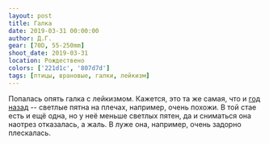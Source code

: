 ```yaml
---
layout: post
title: Галка
date: 2019-03-31 00:00:00
author: Д.Г.
gear: [70D, 55-250mm]
shoot_date: 2019-03-31
location: Рождествено
colors: ['221d1c', '807d7d']
tags: [птицы, врановые, галки, лейкизм]
---
```

Попалась опять галка с лейкизмом. Кажется, это та же самая, что и [год назад](https://www.dxfoto.ru/2017/11/04.html) -- светлые пятна на плечах, например, очень похожи. В той стае есть и ещё одна, но у неё меньше светлых пятен, да и сниматься она наотрез отказалась, а жаль. В луже она, например, очень задорно плескалась.
